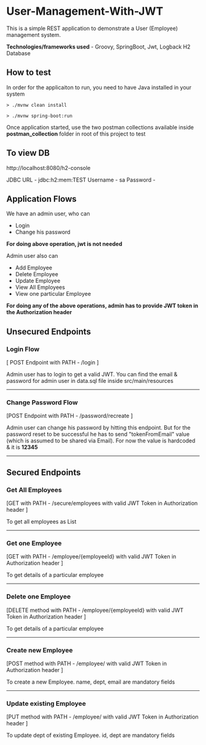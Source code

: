 # User-Management-With-JWT

This is a simple REST application to demonstrate a User (Employee) management system. 

**Technologies/frameworks used** - Groovy, SpringBoot, Jwt, Logback H2 Database

## How to test

In order for the applicaiton to run, you need to have Java installed in your system

```
> ./mvnw clean install

> ./mvnw spring-boot:run

```

Once application started, use the two postman collections available inside **postman_collection** folder in root of this project to test

## To view DB

http://localhost:8080/h2-console

JDBC URL - jdbc:h2:mem:TEST
Username - sa
Password - <blank>

## Application Flows

We have an admin user, who can

- Login
- Change his password

**For doing above operation, jwt is not needed**

Admin user also can

- Add Employee
- Delete Employee
- Update Employee
- View All Employees
- View one particular Employee

**For doing any of the above operations, admin has to provide JWT token in the Authorization header**

## Unsecured Endpoints

### Login Flow 

[ POST Endpoint with PATH - /login ]

Admin user has to login to get a valid JWT. You can find the email & password for admin user in data.sql file inside src/main/resources

---

### Change Password Flow 

[POST Endpoint with PATH - /password/recreate ]

Admin user can change his password by hitting this endpoint. But for the password reset to be successful he has to send "tokenFromEmail" value (which is assumed to be shared via Email). For now the value is hardcoded & it is **12345**

---

## Secured Endpoints

### Get All Employees

[GET with PATH - /secure/employees with valid JWT Token in Authorization header ]

To get all employees as List

---

### Get one Employee

[GET with PATH - /employee/{employeeId} with valid JWT Token in Authorization header ]

To get details of a particular employee

---


### Delete one Employee

[DELETE method with PATH - /employee/{employeeId} with valid JWT Token in Authorization header ]

To get details of a particular employee

---


### Create new Employee

[POST method with PATH - /employee/ with valid JWT Token in Authorization header ]

To create a new Employee. 
name, dept, email are mandatory fields

---


### Update existing Employee

[PUT method with PATH - /employee/ with valid JWT Token in Authorization header ]

To update dept of existing Employee. 
id, dept are mandatory fields
